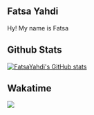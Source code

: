 ## Fatsa Yahdi
Hy! My name is Fatsa

## Github Stats
[![FatsaYahdi's GitHub stats](https://github-readme-stats.vercel.app/api?username=fatsayahdi)](https://github.com/FatsaYahdi/)

## Wakatime
<img src="https://github-readme-stats.vercel.app/api/wakatime?username=FatsaYahdi&theme=outrun&custom_title=Fatsa%20Yahdi%27s%20Wakatime%20Stats&layout=compact&range=last_7_days&langs_count=10" />

